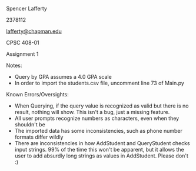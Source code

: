 
Spencer Lafferty 

2378112

lafferty@chapman.edu

CPSC 408-01

Assignment 1

Notes:
- Query by GPA assumes a 4.0 GPA scale
- In order to import the students.csv file, uncomment line 73 of Main.py

Known Errors/Oversights:
- When Querying, if the query value is recognized as valid but there is no result, nothing will show. This isn't a bug, just a missing feature.
- All user prompts recognize numbers as characters, even when they shouldn't be
- The imported data has some inconsistencies, such as phone number formats differ wildly
- There are inconsistencies in how AddStudent and QueryStudent checks input strings. 99% of the time this won't be apparent, but it allows the user to add absurdly long strings as values in AddStudent. Please don't :)